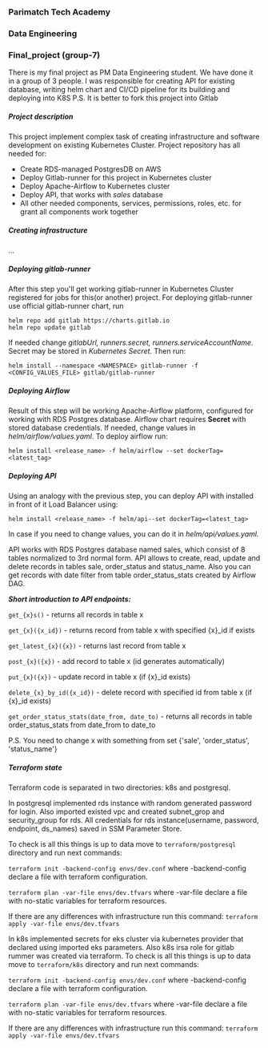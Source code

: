 ### Parimatch Tech Academy
### Data Engineering
### Final_project (group-7)
There is my final project as PM Data Engineering student. We have done it in a group of 3 people. I was responsible for creating API for existing database, writing helm chart and CI/CD pipeline for its building and deploying into K8S
P.S. It is better to fork this project into Gitlab
##### Project description
This project implement complex task of creating infrastructure and software development on existing Kubernetes Cluster.
Project repository has all needed for:
- Create RDS-managed PostgresDB on AWS
- Deploy Gitlab-runner for this project in Kubernetes cluster
- Deploy Apache-Airflow to Kubernetes cluster
- Deploy API, that works with _sales_ database
- All other needed components, services, permissions, roles, etc. for grant all components work together

##### Creating infrastructure
...
##### Deploying gitlab-runner
After this step you'll get working gitlab-runner in Kubernetes Cluster registered for jobs for this(or another) project.
For deploying gitlab-runner use official gitlab-runner chart, run
```commandline
helm repo add gitlab https://charts.gitlab.io
helm repo update gitlab
```
If needed change _gitlabUrl, runners.secret, runners.serviceAccountName_. Secret may be stored in _Kubernetes Secret_. Then run:
```commandline
helm install --namespace <NAMESPACE> gitlab-runner -f <CONFIG_VALUES_FILE> gitlab/gitlab-runner
```
##### Deploying Airflow
Result of this step will be working Apache-Airflow platform, configured for working with RDS Postgres database.
Airflow chart requires **Secret** with stored database credentials.
If needed, change values in _helm/airflow/values.yaml_.
To deploy airflow run:
```commandline
helm install <release_name> -f helm/airflow --set dockerTag=<latest_tag> 
```
##### Deploying API
Using an analogy with the previous step, you can deploy API with installed in front of it Load Balancer using:
    
    helm install <release_name> -f helm/api--set dockerTag=<latest_tag> 

In case if you need to change values, you can do it in *helm/api/values.yaml.*

API works with RDS Postgres database named sales, which consist of 8 tables normalized to 3rd normal form. API allows to create, read, update and delete records in tables sale, order_status and status_name. Also you can get records with date filter from table order_status_stats created by Airflow DAG.

***Short introduction to API endpoints:***


`get_{x}s()` - returns all records in table x

`get_{x}({x_id})` - returns record from table x with specified {x}_id if exists

`get_latest_{x}({x})` - returns last record from table x

`post_{x}({x})` - add record to table x (id generates automatically)

`put_{x}({x})` - update record in table x (if {x}_id exists)

`delete_{x}_by_id({x_id})` - delete record with specified id from table x (if {x}_id exists)

`get_order_status_stats(date_from, date_to)` - returns all records in table 
order_status_stats from date_from to date_to 

P.S. You need to change x with something from set {'sale', 'order_status', 'status_name'}

##### Terraform state
Terraform code is separated in two directories: k8s and postgresql.

In postgresql implemented rds instance with random generated password for login. Also imported existed vpc and created subnet_grop and security_group for rds.
All credentials for rds instance(username, password, endpoint, ds_names) saved in SSM Parameter Store.

To check is all this things is up to data move to `terraform/postgresql` directory and run next commands:

`terraform init -backend-config envs/dev.conf` where -backend-config declare a file with terraform configuration.

`terraform plan -var-file envs/dev.tfvars` where -var-file declare a file with no-static variables for terraform resources.

If there are any differences with infrastructure run this command:
`terraform apply -var-file envs/dev.tfvars`



In k8s implemented secrets for eks cluster via kubernetes provider that declared using imported eks parameters.
Also k8s irsa role for gitlab rummer was created via terraform. 
To check is all this things is up to data move to `terraform/k8s` directory and run next commands:

`terraform init -backend-config envs/dev.conf` where -backend-config declare a file with terraform configuration.

`terraform plan -var-file envs/dev.tfvars` where -var-file declare a file with no-static variables for terraform resources.

If there are any differences with infrastructure run this command:
`terraform apply -var-file envs/dev.tfvars`
